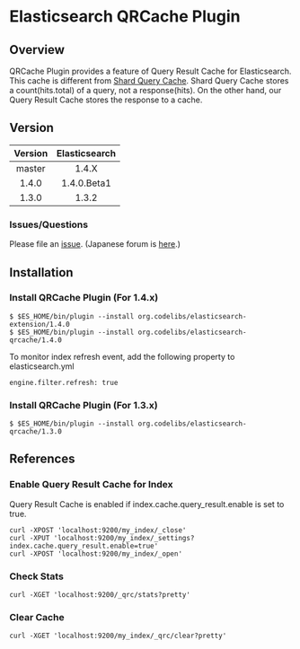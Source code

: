 Elasticsearch QRCache Plugin
=======================

## Overview

QRCache Plugin provides a feature of Query Result Cache for Elasticsearch.
This cache is different from [Shard Query Cache](http://www.elasticsearch.org/guide/en/elasticsearch/reference/master/index-modules-shard-query-cache.html).
Shard Query Cache stores a count(hits.total) of a query, not a response(hits).
On the other hand, our Query Result Cache stores the response to a cache.

## Version

| Version   | Elasticsearch |
|:---------:|:-------------:|
| master    | 1.4.X         |
| 1.4.0     | 1.4.0.Beta1   |
| 1.3.0     | 1.3.2         |

### Issues/Questions

Please file an [issue](https://github.com/codelibs/elasticsearch-qrcache/issues "issue").
(Japanese forum is [here](https://github.com/codelibs/codelibs-ja-forum "here").)

## Installation

### Install QRCache Plugin (For 1.4.x)

    $ $ES_HOME/bin/plugin --install org.codelibs/elasticsearch-extension/1.4.0
    $ $ES_HOME/bin/plugin --install org.codelibs/elasticsearch-qrcache/1.4.0

To monitor index refresh event, add the following property to elasticsearch.yml

    engine.filter.refresh: true

### Install QRCache Plugin (For 1.3.x)

    $ $ES_HOME/bin/plugin --install org.codelibs/elasticsearch-qrcache/1.3.0

## References

### Enable Query Result Cache for Index

Query Result Cache is enabled if index.cache.query_result.enable is set to true.

    curl -XPOST 'localhost:9200/my_index/_close'
    curl -XPUT 'localhost:9200/my_index/_settings?index.cache.query_result.enable=true'
    curl -XPOST 'localhost:9200/my_index/_open'

### Check Stats

    curl -XGET 'localhost:9200/_qrc/stats?pretty'

### Clear Cache

    curl -XGET 'localhost:9200/my_index/_qrc/clear?pretty'

